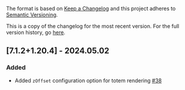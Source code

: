 The format is based on [Keep a Changelog](http://keepachangelog.com/en/1.0.0/) and this project adheres to [Semantic Versioning](http://semver.org/spec/v2.0.0.html).

This is a copy of the changelog for the most recent version. For the full version history, go [here](https://github.com/illusivesoulworks/charmofundying/blob/1.20.2/CHANGELOG.md).

## [7.1.2+1.20.4] - 2024.05.02
### Added
- Added `zOffset` configuration option for totem rendering [#38](https://github.com/illusivesoulworks/charmofundying/issues/38)
